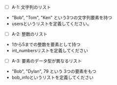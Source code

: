 - [ ] A-1: 文字列のリスト
- "Bob", "Tom", "Ken" という3つの文字列要素を持つ
- usersというリストを定義してください。

- [ ] A-2: 整数のリスト
- 1から5までの整数を要素として持つ
- int_numbersリストを定義してください

- [ ] A-3: 要素のデータ型が異なるリスト
- "Bob", "Dylan", 79 という 3つの要素をもつ
- bob_infoというリストを定義してください
